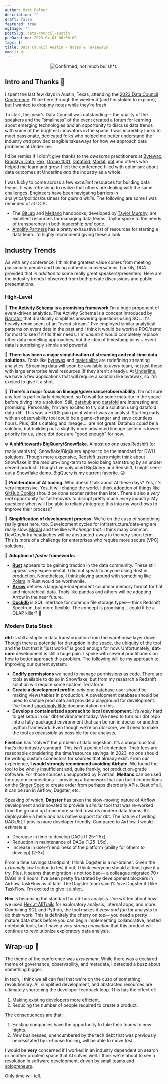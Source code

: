 ```yaml
---
author: Matt Palmer
description: ""
draft: false
featured: true
ogImage: ""
postSlug: data-council-austin
pubDatetime: 2023-04-01 00:00:00
tags: []
title: Data Council Austin - Notes & Takeaways
emoji: 🤓
---
```


<center>
<figure>
  <img src="/posts/data-council-austin/dca-logo-1.jpg" alt="Confirmed, not much bullsh*t."/>
</figure>
</center>

## Intro and Thanks 🙏

I spent the last few days in Austin, Texas, attending the [2023 Data Council Conference](https://www.datacouncil.ai/austin). I'll be here through the weekend (and I'm stoked to explore), but I wanted to drop my notes while they're fresh.

To start, this year's Data Council was outstanding— the quality of the speakers and the “smallness” of the event created a forum for learning about emerging technologies _and_ an opportunity to discuss data trends with some of the brightest innovators in the space. I was incredibly lucky to meet passionate, dedicated folks who helped me better understand the industry _and_ provided tangible takeaways for how we approach data problems at Underline.

I'd be remiss if I didn't give thanks to the _awesome_ practitioners at [Bytewax](https://bytewax.io/), [Brooklyn Data](https://brooklyndata.co/), [Hex](https://hex.tech/), [Group 1001](https://www.group1001.com/), [Datafold](https://www.datafold.com/), [Modal](https://modal.com/), [dbt](https://www.getdbt.com/) and others who helped me learn and grow. I left the conference filled with optimism: about data outcomes at Underline _and_ the industry as a whole.

I was lucky to come across a few _excellent_ resources for building data teams. It was refreshing to realize that others are dealing with the same challenges. Engineers have been navigating barriers in analytics/politics/business for _quite a while_. The following are some I was reminded of at DCA:

- The [GitLab](https://about.gitlab.com/handbook/business-technology/data-team/) and [Meltano](https://handbook.meltano.com/data-team/) handbooks, developed by [Taylor Murphy](https://www.linkedin.com/in/tayloramurphy), are excellent resources for managing data teams. Taylor spoke to the needs of transparency in both leadership _and_ code.
- [Amplify Partners](https://datateams.amplifypartners.com/) has a pretty exhaustive list of resources for starting a data team. I'd highly recommend giving these a look.

## Industry Trends

As with any conference, I think the greatest value comes from meeting passionate people and having authentic conversations. Luckily, DCA provided that _in addition_ to some really great speakers/presenters. Here are the industry trends I observed from both private discussions and public presentations.

### High-Level

📜 **The [Activity Schema](https://www.activityschema.com/) is a promising framework** I’m a huge proponent of event-driven analytics. The Activity Schema is a concept introduced by [Narrator](https://www.narratordata.com/) that drastically simplifies answering questions using SQL. It's heavily reminiscent of an "event stream." I've employed similar analytical patterns on event data in the past and I think it would be worth a POC/demo for most to see if it fits their needs. I'm _unsure_ it would completely replace other data modelling approaches, but the idea of timestamp joins + event data is surprisingly simple and powerful.

🌊 **There has been a major simplification of streaming and real-time data solutions.** Tools like [bytewax](https://bytewax.io/) and [materialize](https://materialize.com/) are redefining streaming analytics. Streaming data will soon be available to _every_ team, not just those with large enterprise level resources (if they aren't already). At [Underline](https://www.underline.com/), we have a few applications that will require a solution like bytewax, so I'm excited to give it a shot.

🔭 **There's a major focus on lineage/governance/observability.** I’m not sure any tool is particularly developed, so I’d wait for some maturity in the space before diving into a solution. Still, [datahub](https://datahubproject.io/) and [datafold](https://www.datafold.com/) are interesting and promising. Personally, I'm very excited to try out a solution using datafold data-diff. This was a HUGE pain point when I was an analyst. Starting early with an observability tool could be a game-changer and save countless hours. Plus, dbt's catalog and lineage.... are not great. Datahub _could_ be a solution, but building out a slightly more advanced lineage system is lower-priority for us, since dbt docs are "good enough" for now.

❄️ **A shift towards BigQuery/Snowflake.** Almost _no one_ uses Redshift (or really wants to). Snowflake/BigQuery appear to be the standard for DWH solutions. Though more expensive, Redshift users might think about Snowflake in the medium-/long-term to avoid being hamstrung by an under-served product. Though I've only used BigQuery and Redshift, I might seek-out a Snowflake demo. BigQuery is my current favorite. 😛

🤖 **Proliferation of AI tooling.** Who doesn't talk about AI these days? Yes, it's very impressive. Yes, it will change the world. I think adoption of things like [GitHub Copilot](https://github.com/features/copilot) should be done sooner rather than later. There's also a _very real_ opportunity for fast-movers to disrupt pretty much _every_ industry. My question: when will I be able to reliably integrate this into my workflows to improve their process?

🙏 **Simplification of development process.** We’re on the cusp of something really great here, too. Development cycles for infrastructure/data-eng are really slow. [Modal](https://www.modal.com) and the like _will change that_. I think many common DevOps/infra headaches will be abstracted-away in the very short term. This is more of a challenge for enterprises who require more secure (VPC) solutions.

💨 **Adoption of _faster_ frameworks**

- **[Rust](https://www.rust-lang.org/)** appears to be gaining traction in the data community. These still appear _very_ experimental. I did not speak to anyone using Rust in production. Nonetheless, I think playing around with something like [Polars](https://www.pola.rs/) in Rust would be worthwhile.
- **[Arrow](https://arrow.apache.org/)** defines a language-independent columnar memory format for flat and hierarchical data. Tools like pandas and others will be adopting Arrow in the near future.
- **[Duckdb](https://duckdb.org/)** is SQL interface for common file storage types— think Redshift Spectrum, but more flexible. The concept is promising... could it be a OLAP killer? 🦆

### Modern Data Stack

**dbt** is still a staple in data transformation from the warehouse layer down. Though there _is_ potential for disruption in the space, the ubiquity of the tool and the fact that it “just works” is good enough for now. Unfortunately, **dbt-core** development is still a huge pain. I spoke with several practitioners on how to better approach this problem. The following will be my approach to improving our current system:

- **Codify permissions** we need to manage permissions as code. There are tools available to do so in Snowflake, but from my research a Redshift solution will require some custom Terraform.
- **Create a development profile**: _only_ one database user should be making views/tables in production. A development database should be used to sample prod data and provide a playground for development. I've found [shockingly little](https://docs.getdbt.com/blog/configuring-grants) documentation on this.
- **Develop a containerized approach to local development**. It’s _really_ hard to get setup in our dbt environment today. We need to turn our dbt repo into a fully-packaged environment that can be run in docker or another python framework. Even though we're on dbt-core, we'll need to make the tool as _accessible_ as possible for our analysts.

**Fivetran** has “solved” the problem of data ingestion. It’s a ubiquitous tool that’s the industry standard. This isn’t a point of contention. Their fees are reasonable considering the time/resource savings. In 2023, _no one_ should be writing custom connectors for sources that already exist. From our experience, **I would strongly recommend avoiding Airbyte**. We found the tool to be wholly insufficient and, quite frankly, not production-grade software. For those sources unsupported by Fivetran, **Meltano** can be used for custom connections— providing a framework that can build connections on the [Singer Spec](https://hub.meltano.com/singer/spec) to create order from perhaps disorderly APIs. Best of all, it can be run in Airflow, Dagster, etc.

Speaking of which, **Dagster** has taken the slow-moving nature of Airflow development and innovated to provide a _similar_ tool that was re-worked from the ground up to be more suited towards modern data teams. It’s deployable via helm _and_ has native support for dbt. The nature of writing DAGs/ELT jobs is more developer friendly. Compared to Airflow, I would estimate a:

- Decrease in time to develop DAGs (1.25-1.5x).
- Reduction in maintenance of DAGs (1.25-1.5x).
- Increase in user-friendliness of the platform (ability for others to develop) (2-3x).

From a time savings standpoint, I think Dagster is a no-brainer. Given the _extremely_ low friction to test it out, I think everyone should at least give it a try. Plus, it seems that migration is not too bad— a colleague migrated 70+ DAGs in 4 hours. I've been pretty frustrated by development blockers in Airflow TaskFlow as of late. The Dagster team said I'll _love_ Dagster if I like TaskFlow. I'm excited to give it a shot.

**Hex** is becoming the standard for ad-hoc analysis. I've written about how we used [Hex at AllTrails](https://hex.tech/blog/hex-at-alltrails/) for exploratory analysis, internal apps, and more. Combining SQL and Python, the tool makes it _easy and fun_ for analysts to do their work. This is definitely the cherry on top— you need a pretty mature data stack before you can begin implementing collaborative, hosted notebook tools, but I have a _very strong conviction_ that this product will continue to revolutionize exploratory data analysis.

## Wrap-up 🎁

The theme of the conference was _excitement_. While there was a declared theme of governance, observability, and metadata, I detected a buzz about something bigger.

In tech, I think we all can feel that we're on the cusp of something revolutionary. AI, simplified development, and abstracted resources are ultimately shortening the developer feedback loop. This has the effect of:

1. Making existing developers more efficient.
2. Reducing the number of people required to create a product.

The consequences are that:

1. Existing companies have the opportunity to take their teams to new hights.
2. _New_ businesses, unencumbered by the tech debt that was previously necessitated by in-house tooling, will be able to move _fast_.

I would be **very** concerned if I worked in an industry dependent on search or another problem space that AI solves well. I think we're about to see a revolution in software development, driven by small teams and [solopreneurs](https://www.uschamber.com/co/start/startup/what-is-solopreneur).

Only time will tell.
